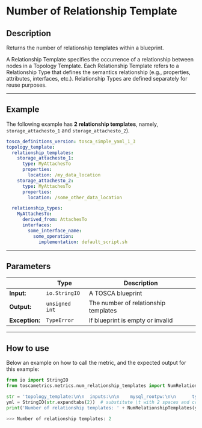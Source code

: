 # Number of Relationship Template

## Description

Returns the number of relationship templates within a blueprint. 

A Relationship Template specifies the occurrence of a relationship between nodes in a Topology Template. 
Each Relationship Template refers to a Relationship Type that defines the semantics relationship (e.g., properties, attributes, interfaces, etc.). 
Relationship Types are defined separately for reuse purposes.

---

## Example
The following example has **2 relationship templates**, namely, `storage_attachesto_1` and `storage_attachesto_2`).

``` yaml
tosca_definitions_version: tosca_simple_yaml_1_3
topology_template:
  relationship_templates:
    storage_attachesto_1:
      type: MyAttachesTo
      properties:
        location: /my_data_location
    storage_attachesto_2:
      type: MyAttachesTo
      properties:
        location: /some_other_data_location

  relationship_types:
    MyAttachesTo:
      derived_from: AttachesTo
      interfaces:
        some_interface_name:
          some_operation:
            implementation: default_script.sh
```

---

## Parameters


|   | **Type** | **Description** |
|---|---|---|
**Input:**| `io.StringIO`| A TOSCA blueprint|
**Output:**| `unsigned int`| The number of relationship templates|
**Exception:**| `TypeError`| If blueprint is empty or invalid|

---

## How to use



Below an example on how to call the metric, and the expected output for this example:

```python
from io import StringIO
from toscametrics.metrics.num_relationship_templates import NumRelationshipTemplates

str = 'topology_template:\n\n  inputs:\n\n    mysql_rootpw:\n\n      type: string\n\n    mysql_port:\n\n      type: integer\n\n    # rest omitted here for brevity\n\n \n\n  node_templates:\n\n    db_server:\n\n      type: tosca.nodes.Compute\n\n      # rest omitted here for brevity\n\n \n\n    mysql:\n\n      type: tosca.nodes.DBMS.MySQL'
yml = StringIO(str.expandtabs(2))  # substitute \t with 2 spaces and create the StringIO object
print('Number of relationship templates: ' + NumRelationshipTemplates(yml).count())

>>> Number of relationship templates: 2
```